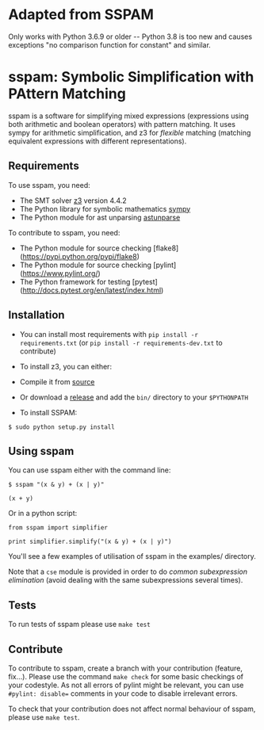 # Adapted from SSPAM

Only works with Python 3.6.9 or older -- Python 3.8 is too new and causes exceptions "no comparison function for constant" and similar.


sspam: Symbolic Simplification with PAttern Matching
====================================================

sspam is a software for simplifying mixed expressions (expressions
using both arithmetic and boolean operators) with pattern matching. It
uses sympy for arithmetic simplification, and z3 for *flexible*
matching (matching equivalent expressions with different
representations).


Requirements
------------
To use sspam, you need:

* The SMT solver [z3](https://github.com/Z3Prover/z3) version 4.4.2
* The Python library for symbolic mathematics [sympy](http://www.sympy.org/fr/index.html)
* The Python module for ast unparsing [astunparse](https://github.com/simonpercivall/astunparse)

To contribute to sspam, you need:

* The Python module for source checking [flake8] (https://pypi.python.org/pypi/flake8)
* The Python module for source checking [pylint] (https://www.pylint.org/)
* The Python framework for testing [pytest] (http://docs.pytest.org/en/latest/index.html)

Installation
------------

* You can install most requirements with `pip install -r requirements.txt` (or `pip install -r requirements-dev.txt` to contribute)

* To install z3, you can either:
 * Compile it from [source](https://github.com/Z3Prover/z3)
 * Or download a [release](https://github.com/Z3Prover/z3/releases) and
  add the `bin/` directory to your `$PYTHONPATH`

* To install SSPAM:

```
$ sudo python setup.py install
```

Using sspam
------------

You can use sspam either with the command line:

```
$ sspam "(x & y) + (x | y)"

(x + y)

```

Or in a python script:

```
from sspam import simplifier

print simplifier.simplify("(x & y) + (x | y)")
```

You'll see a few examples of utilisation of sspam in the examples/
directory.

Note that a `cse` module is provided in order to do *common
subexpression elimination* (avoid dealing with the same subexpressions
several times).


Tests
-----

To run tests of sspam please use `make test`


Contribute
----------

To contribute to sspam, create a branch with your contribution
(feature, fix...). Please use the command `make check` for some basic
checkings of your codestyle. As not all errors of pylint might be relevant,
you can use `#pylint: disable=` comments in your code to disable
irrelevant errors.

To check that your contribution does not affect normal behaviour of
sspam, please use `make test`.
